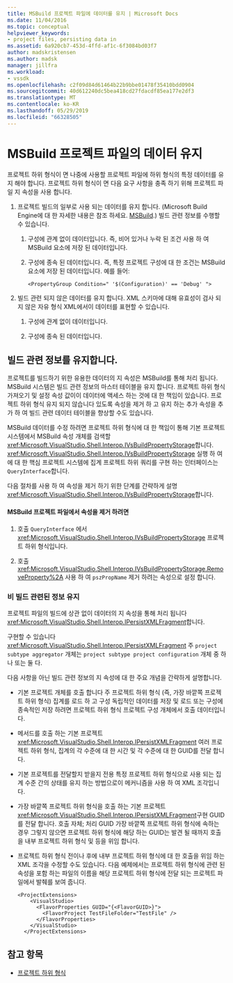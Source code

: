 ```yaml
---
title: MSBuild 프로젝트 파일에 데이터를 유지 | Microsoft Docs
ms.date: 11/04/2016
ms.topic: conceptual
helpviewer_keywords:
- project files, persisting data in
ms.assetid: 6a920cb7-453d-4ffd-af1c-6f3084bd03f7
author: madskristensen
ms.author: madsk
manager: jillfra
ms.workload:
- vssdk
ms.openlocfilehash: c2f09d84d61464b22b9bbe01478f35410bdd0904
ms.sourcegitcommit: 40d612240dc5bea418cd27fdacdf85ea177e2df3
ms.translationtype: MT
ms.contentlocale: ko-KR
ms.lasthandoff: 05/29/2019
ms.locfileid: "66328505"
---
```

# <a name="persisting-data-in-the-msbuild-project-file"></a>MSBuild 프로젝트 파일의 데이터 유지
프로젝트 하위 형식이 면 나중에 사용할 프로젝트 파일에 하위 형식의 특정 데이터를 유지 해야 합니다. 프로젝트 하위 형식이 면 다음 요구 사항을 충족 하기 위해 프로젝트 파일 지 속성을 사용 합니다.

1. 프로젝트 빌드의 일부로 사용 되는 데이터를 유지 합니다. (Microsoft Build Engine에 대 한 자세한 내용은 참조 하세요. [MSBuild](../../msbuild/msbuild.md).) 빌드 관련 정보를 수행할 수 있습니다.

    1. 구성에 관계 없이 데이터입니다. 즉, 비어 있거나 누락 된 조건 사용 하 여 MSBuild 요소에 저장 된 데이터입니다.

    2. 구성에 종속 된 데이터입니다. 즉, 특정 프로젝트 구성에 대 한 조건는 MSBuild 요소에 저장 된 데이터입니다. 예를 들어:

        ```
        <PropertyGroup Condition=" '$(Configuration)' == 'Debug' ">
        ```

2. 빌드 관련 되지 않은 데이터를 유지 합니다. XML 스키마에 대해 유효성이 검사 되지 않은 자유 형식 XML에서이 데이터를 표현할 수 있습니다.

    1. 구성에 관계 없이 데이터입니다.

    2. 구성에 종속 된 데이터입니다.

## <a name="persisting-build-related-information"></a>빌드 관련 정보를 유지합니다.
 프로젝트를 빌드하기 위한 유용한 데이터의 지 속성은 MSBuild를 통해 처리 됩니다. MSBuild 시스템은 빌드 관련 정보의 마스터 테이블을 유지 합니다. 프로젝트 하위 형식 가져오기 및 설정 속성 값이이 데이터에 액세스 하는 것에 대 한 책임이 있습니다. 프로젝트 하위 형식 유지 되지 않습니다 있도록 속성을 제거 하 고 유지 하는 추가 속성을 추가 하 여 빌드 관련 데이터 테이블을 향상할 수도 있습니다.

 MSBuild 데이터를 수정 하려면 프로젝트 하위 형식에 대 한 책임이 통해 기본 프로젝트 시스템에서 MSBuild 속성 개체를 검색할 <xref:Microsoft.VisualStudio.Shell.Interop.IVsBuildPropertyStorage>합니다. <xref:Microsoft.VisualStudio.Shell.Interop.IVsBuildPropertyStorage> 실행 하 여에 대 한 핵심 프로젝트 시스템에 집계 프로젝트 하위 쿼리를 구현 하는 인터페이스는 `QueryInterface`합니다.

 다음 절차를 사용 하 여 속성을 제거 하기 위한 단계를 간략하게 설명 <xref:Microsoft.VisualStudio.Shell.Interop.IVsBuildPropertyStorage>합니다.

#### <a name="to-remove-a-property-from-an-msbuild-project-file"></a>MSBuild 프로젝트 파일에서 속성을 제거 하려면

1. 호출 `QueryInterface` 에서 <xref:Microsoft.VisualStudio.Shell.Interop.IVsBuildPropertyStorage> 프로젝트 하위 형식입니다.

2. 호출 <xref:Microsoft.VisualStudio.Shell.Interop.IVsBuildPropertyStorage.RemoveProperty%2A> 사용 하 여 `pszPropName` 제거 하려는 속성으로 설정 합니다.

### <a name="persisting-non-build-related-information"></a>비 빌드 관련된 정보 유지
 프로젝트 파일의 빌드에 상관 없이 데이터의 지 속성을 통해 처리 됩니다 <xref:Microsoft.VisualStudio.Shell.Interop.IPersistXMLFragment>합니다.

 구현할 수 있습니다 <xref:Microsoft.VisualStudio.Shell.Interop.IPersistXMLFragment> 주 `project subtype aggregator` 개체는 `project subtype project configuration` 개체 중 하나 또는 둘 다.

 다음 사항을 아닌 빌드 관련 정보의 지 속성에 대 한 주요 개념을 간략하게 설명합니다.

- 기본 프로젝트 개체를 호출 합니다 주 프로젝트 하위 형식 (즉, 가장 바깥쪽 프로젝트 하위 형식) 집계를 로드 하 고 구성 독립적인 데이터를 저장 및 로드 또는 구성에 종속적인 저장 하려면 프로젝트 하위 형식 프로젝트 구성 개체에서 호출 데이터입니다.

- 메서드를 호출 하는 기본 프로젝트 <xref:Microsoft.VisualStudio.Shell.Interop.IPersistXMLFragment> 여러 프로젝트 하위 형식, 집계의 각 수준에 대 한 시간 및 각 수준에 대 한 GUID를 전달 합니다.

- 기본 프로젝트를 전달할지 받을지 전용 특정 프로젝트 하위 형식으로 사용 되는 집계 수준 간의 상태를 유지 하는 방법으로이 메커니즘을 사용 하 여 XML 조각입니다.

- 가장 바깥쪽 프로젝트 하위 형식을 호출 하는 기본 프로젝트 <xref:Microsoft.VisualStudio.Shell.Interop.IPersistXMLFragment>구현 GUID를 전달 합니다. 호출 자체; 처리 GUID 가장 바깥쪽 프로젝트 하위 형식에 속하는 경우 그렇지 않으면 프로젝트 하위 형식에 해당 하는 GUID는 발견 될 때까지 호출을 내부 프로젝트 하위 형식 및 등을 위임 합니다.

- 프로젝트 하위 형식 전이나 후에 내부 프로젝트 하위 형식에 대 한 호출을 위임 하는 XML 조각을 수정할 수도 있습니다. 다음 예제에서는 프로젝트 하위 형식에 관련 된 속성을 포함 하는 파일의 이름을 해당 프로젝트 하위 형식에 전달 되는 프로젝트 파일에서 발췌를 보여 줍니다.

    ```
    <ProjectExtensions>
        <VisualStudio>
          <FlavorProperties GUID="{<FlavorGUID>}">
            <FlavorProject TestFileFolder="TestFile" />
          </FlavorProperties>
        </VisualStudio>
      </ProjectExtensions>
    ```

## <a name="see-also"></a>참고 항목
- [프로젝트 하위 형식](../../extensibility/internals/project-subtypes.md)